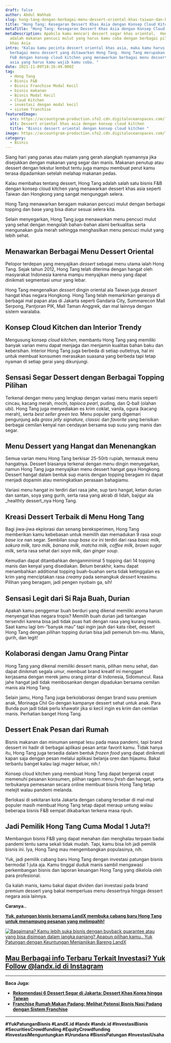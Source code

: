 ```yaml
---
draft: false
author: Abdul Wahhab
slug: hong-tang-dengan-berbagai-menu-dessert-oriental-khas-taiwan-dan-hongkong
title: "Hong Tang: Kesegaran Dessert Khas Asia dengan Konsep Cloud Kitchen"
metaTitle: "Hong Tang: Kesegaran Dessert Khas Asia dengan Konsep Cloud Kitchen"
metaDescription: Apabila kamu mencari dessert segar khas oriental,  Hong Tang
  adalah makanan pencuci mulut yang harus kamu coba dengan berbagai pilihan menu
  khas Asia
intro: "Kalau kamu pecinta dessert oriental khas asia, maka kamu harus mencoba
  berbagai menu dessert yang ditawarkan Hong Tang. Hong Tang merupakan bisnis
  F&B dengan konsep cloud kitchen yang menawarkan berbagai menu dessert khas
  asia yang harus kamu wajib kamu coba. "
date: 2021-11-09T18:16:49.000Z
tag:
  - Hong Tang
  - Bisnis F&B
  - Bisnis Franchise Modal Kecil
  - bisnis makanan
  - Bisnis Modal Kecil
  - Cloud Kitchen
  - investasi dengan modal kecil
  - sistem franchise
featuredImage:
  src: https://accountgram-production.sfo2.cdn.digitaloceanspaces.com/landx_ghost/2021/12/hongtang-landx-taiwan-1.png
  alt: Dessert oriental khas asia dengan konsep cloud kitchen
  title: "Bisnis dessert oriental dengan konsep cloud kitchen "
image: https://accountgram-production.sfo2.cdn.digitaloceanspaces.com/landx_ghost/2021/12/hongtang-landx-taiwan-1.png
category:
  - Bisnis
---
```



Siang hari yang panas atau malam yang gerah alangkah nyamannya jika disejukkan dengan makanan yang segar dan manis. Makanan penutup atau dessert dengan tekstur lembut tentu juga mampu membuat perut kamu terasa dipadamkan setelah melahap makanan pedas.

Kalau membahas tentang dessert, Hong Tang adalah salah satu bisnis F&B dengan konsep cloud kitchen yang menawarkan dessert khas asia seperti Taiwan dan Hongkong yang sangat mengunggah selera.

Hong Tang menawarkan beragam makanan pencuci mulut dengan berbagai topping dan base yang bisa diatur sesuai selera kita.

Selain menyegarkan, Hong Tang juga menawarkan menu pencuci mulut yang sehat dengan mengolah bahan-bahan alami berkualitas serta mengunakan gula merah sehingga menghasilkan menu pencuci mulut yang lebih sehat.

## Menawarkan Berbagai Menu Dessert Oriental

Pelopor terdepan yang menyajikan _dessert_ sebagai menu utama ialah Hong Tang. Sejak tahun 2012, Hong Tang telah diterima dengan hangat oleh masyarakat Indonesia karena mampu menyajikan menu yang dapat dinikmati segmentasi umur yang lebar.

Hong Tang mengenalkan _dessert_ dingin oriental ala Taiwan juga _dessert_ hangat khas negara Hongkong. Hong Tang telah memarkirkan gerainya di berbagai mal papan atas di Jakarta seperti Gandaria City, Summarecon Mall Serpong, Pantjoran PIK, Mall Taman Anggrek, dan mal lainnya dengan sistem waralaba.

## Konsep Cloud Kitchen dan Interior Trendy

Mengusung konsep _cloud kitchen,_ membantu Hong Tang yang memiliki banyak varian menu dapat menjaga dan menjamin kualitas bahan baku dan kebersihan. Interior Hong Tang juga berbeda di setiap outletnya, hal ini untuk membuat konsumen merasakan suasana yang berbeda tapi tetap nyaman di setiap gerai yang dikunjungi.

## Sensasi Segar Dessert dengan Berbagai Topping Pilihan

Terkenal dengan menu yang lengkap dengan variasi menu manis seperti cincau, kacang merah, mochi, _tapioca pearl_, puding, dan Q-ball (olahan ubi). Hong Tang juga menyediakan es krim coklat, vanila, ogura (kacang merah), serta _best seller green tea_. Menu populer yang digemari pengunjung ada _grass jelly signature, classic_ dan _favorite_ yang berisikan berbagai cemilan kenyal nan cendayan bersama sup susu yang manis dan segar.

## Menu Dessert yang Hangat dan Menenangkan

Semua varian menu Hong Tang berkisar 25-50rb rupiah, termasuk menu hangatnya. Dessert biasanya terkenal dengan menu dingin menyegarkan, namun Hong Tang juga menyajikan menu dessert hangat gaya Hongkong. Dessert hangat dalam bentuk sup manis dengan topping beragam ini dapat menjadi dopamin atau meningkatkan perasaan bahagiamu.

Variasi menu hangat ini terdiri dari rasa jahe, sup taro hangat, ketan durian dan santan, soya yang gurih, serta rasa yang akrab di lidah, bajigur ala _healthty dessert_nya Hong Tang.

## Kreasi Dessert Terbaik di Menu Hong Tang

Bagi jiwa-jiwa ekplorasi dan senang bereksperimen, Hong Tang memberikan kamu kebebasan untuk memilih dan memadukan 9 rasa _soup base ice_ nan segar. Sembilan _soup base ice_ ini terdiri dari rasa _basic milk, sakura milk, taro milk, banana milk, matcha milk, coffee milk, brown sugar milk_, serta rasa sehat dari _soya milk_, dan _ginger soup_.

Kemudian dapat ditambahkan denganminimal 5 topping dari 14 topping manis  dan kenyal yang disediakan. Belum berakhir, kamu dapat menambahkan additional topping buah-buahan serta tidak ketinggalan es krim yang menciptakan rasa _creamy_ pada semangkuk _dessert_ kreasimu. Pilihan yang beragam, jadi pengen nyobain ga, sih!

## Sensasi Legit dari Si Raja Buah, Durian

Apakah kamu penggemar buah berduri yang dikenal memiliki aroma harum menyengat khas negara tropis? Memilih buah durian jadi tantangan tersendiri karena bisa jadi tidak puas hati dengan rasa yang kurang manis. Saat kamu lagi bm-”banyak mau” tapi ingin jauh dari kata ribet, dessert Hong Tang dengan pilihan topping durian bisa jadi pemenuh bm-mu. Manis, gurih, dan legit!

## Kolaborasi dengan Jamu Orang Pintar

Hong Tang yang dikenal memiliki dessert manis, pilihan menu sehat, dan dapat dinikmati segala umur, membuat brand kreatif ini menggaet kerjasama dengan merek jamu orang pintar di Indonesia, Sidomuncul. Rasa jahe hangat jadi tidak membosankan dengan dipadukan bersama cemilan manis ala Hong Tang.

Selain jamu, Hong Tang juga berkolaborasi dengan brand susu premium anak, Morinaga Chil Go dengan kampanye dessert sehat untuk anak. Para Bunda pun jadi tidak perlu khawatir jika si kecil ingin es krim dan cemilan manis. Perhatian banget Hong Tang.

## Dessert Enak Pesan dari Rumah

Bisnis makanan dan minuman sempat lesu pada masa pandemi, tapi brand dessert ini hadir di berbagai aplikasi pesan antar favorit kamu. Tidak hanya itu, Hong Tang juga tersedia dalam bentuk _frozen food_ yang dapat dinikmati kapan saja dengan pesan melalui aplikasi belanja oren dan hijaumu. Bakal terbantu banget kalau lagi mager keluar, nih.!

Konsep cloud kitchen yang membuat Hong Tang dapat bergerak cepat memenuhi pesanan konsumen, pilihan ragam menu _fresh_ dan hangat, serta terbukanya pemesanan secara online membuat bisnis Hong Tang tetap melejit walau pandemi melanda.

Berlokasi di sekitaran kota Jakarta dengan cabang tersebar di mal-mal populer masih membuat Hong Tang tetap dapat meraup untung walau beberapa bisnis F&B sempat dikabarkan terkena masa ripuh.

## Jadi Pemilik Hong Tang Cuma Modal 1 Juta?!

Membangun bisnis F&B yang dapat menahan dan menghalau terpaan badai pandemi tentu sama sekali tidak mudah. Tapi, kamu bisa loh jadi pemilik bisnis ini. Iya, Hong Tang mau mengembangkan populasinya, nih.

Yuk, jadi pemilik cabang baru Hong Tang dengan investasi patungan bisnis bermodal 1 juta aja. Kamu tinggal duduk manis sambil mengawasi perkembangan bisnis dan laporan keuangan Hong Tang yang dikelola oleh para profesional.

Ga kalah manis, kamu bakal dapat dividen dari investasi pada brand premium dessert yang bakal memperluas menu dessertnya hingga dessert negara asia lainnya.

**Caranya..**

**[Yuk, patungan bisnis bersama LandX membuka cabang baru Hong Tang untuk menampung pesanan yang melimpahh!](https://landx.id/project/)**

[![Bagaimana? Kamu lebih suka bisnis dengan buyback guarantee atau yang bisa disimpan dalam jangka panjang? Apapun pilihan kamu.. Yuk Patungan  dengan Keuntungan Menjanjikan Bareng LandX](https://accountgram-production.sfo2.cdn.digitaloceanspaces.com/landx_ghost/2021/10/Equity-Crowdfunding-di-Indonesia-1--3.png)](https://landx.id/project/#/ximi)

## [**Mau Berbagai info Terbaru Terkait Investasi? Yuk Follow @landx.id di Instagram**](https://www.instagram.com/landx.id/?utm_medium=copy_link)

---

**Baca Juga:**

* **[Rekomendasi 6  Dessert Segar di Jakarta: Dessert Khas Korea hingga Taiwan](https://landx.id/blog/rekomendasi-6-dessert-segar-khas-korea-di-jakarta-kamu-sudah-cobain/)**
* [**Franchise Rumah Makan Padang: Melihat Potensi Bisnis Nasi Padang dengan Sistem Franchise**](https://landx.id/blog/membangun-bisnis-rumah-makan-padang-dengan-sistem-franchise/)

---

**#YukPatunganBisnis    #LandX.id    #landx         #landx.id    #InvestasiBisnis  #SecuritiesCrowdfunding   #EquityCrowdfunding    #InvestasiMenguntungkan     #Urundana    #BisnisPatungan    #InvestasiUsaha**

